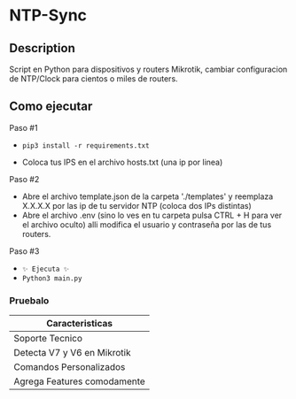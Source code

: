 # NTP-Sync
## Description
Script en Python para dispositivos y routers Mikrotik, cambiar configuracion de NTP/Clock para cientos o miles de routers. 

## Como ejecutar
Paso #1

- ```pip3 install -r requirements.txt```

- Coloca tus IPS en el archivo hosts.txt (una ip por linea)

Paso #2

- Abre el archivo template.json de la carpeta './templates' y reemplaza X.X.X.X por las ip de tu servidor NTP (coloca dos IPs distintas)
- Abre el archivo .env (sino lo ves en tu carpeta pulsa CTRL + H para ver el archivo oculto) alli modifica el usuario y contraseña por las de tus routers.


Paso #3
- ``` ✨ Ejecuta ✨ ``` 
- ```Python3 main.py```
 

### Pruebalo 

| Caracteristicas |
| ------ |
| Soporte Tecnico | 
| Detecta V7 y V6 en Mikrotik | 
| Comandos Personalizados | 
| Agrega Features comodamente |